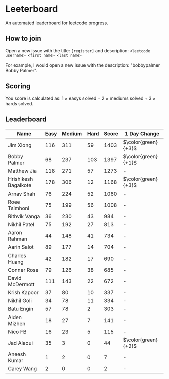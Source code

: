 # Leeterboard

An automated leaderboard for leetcode progress.

## How to join

Open a new issue with the title: `[register]` and description:
`<leetcode username> <first name> <last name>`

For example, I would open a new issue with the description: "bobbypalmer Bobby Palmer".

## Scoring

You score is calculated as:
1 $\times$ easys solved + 2 $\times$ mediums solved + 3 $\times$ hards solved.

## Leaderboard
| Name | Easy | Medium | Hard | Score | 1 Day Change |
| --- | --- | --- | --- | --- | --- |
| Jim Xiong | 116 | 311 | 59 | 1403 | $\color{green}{+3}$ |
| Bobby Palmer | 68 | 237 | 103 | 1397 | $\color{green}{+1}$ |
| Matthew Jia | 118 | 271 | 57 | 1273 | - |
| Hrishikesh Bagalkote | 178 | 306 | 12 | 1168 | $\color{green}{+3}$ |
| Arnav Shah | 76 | 224 | 52 | 1060 | - |
| Roee Tsimhoni | 75 | 199 | 56 | 1008 | - |
| Rithvik Vanga | 36 | 230 | 43 | 984 | - |
| Nikhil Patel | 75 | 192 | 27 | 813 | - |
| Aaron Rahman | 44 | 148 | 41 | 734 | - |
| Aarin Salot | 89 | 177 | 14 | 704 | - |
| Charles Huang | 42 | 182 | 17 | 690 | - |
| Conner Rose | 79 | 126 | 38 | 685 | - |
| David McDermott | 111 | 143 | 22 | 672 | - |
| Krish Kapoor | 37 | 80 | 10 | 337 | - |
| Nikhil Goli | 34 | 78 | 11 | 334 | - |
| Batu Engin | 57 | 78 | 2 | 303 | - |
| Aiden Mizhen | 18 | 27 | 7 | 141 | - |
| Nico FB | 16 | 23 | 5 | 115 | - |
| Jad Alaoui | 35 | 3 | 0 | 44 | $\color{green}{+2}$ |
| Aneesh Kumar | 1 | 2 | 0 | 7 | - |
| Carey Wang | 2 | 0 | 0 | 2 | - |
